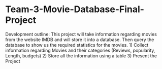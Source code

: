 # Team-3-Movie-Database-Final-Project
Development outline: This project will take information regarding movies from the website IMDB and will store it into a database. Then query the database to show us the required statistics for the movies. 1) Collect information regarding Movies and their categories (Reviews, popularity, Length, budgets) 2) Store all the information using a table 3) Present the Project 
